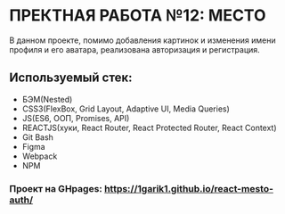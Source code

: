 # ПРЕКТНАЯ РАБОТА №12: МЕСТО

В данном проекте, помимо добавления картинок и изменения имени профиля и его аватара, реализована авторизация и регистрация.

## Используемый стек:
* БЭМ(Nested)
* CSS3(FlexBox, Grid Layout, Adaptive UI, Media Queries)
* JS(ES6, ООП, Promises, API)
* REACTJS(хуки, React Router, React Protected Router, React Context)
* Git Bash
* Figma
* Webpack
* NPM

### Проект на GHpages: https://1garik1.github.io/react-mesto-auth/
